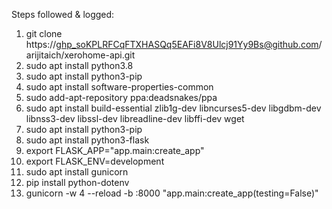 Steps followed & logged:

1. git clone https://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@github.com/arijitaich/xerohome-api.git
2. sudo apt install python3.8
3. sudo apt install python3-pip
4. sudo apt install software-properties-common
5. sudo add-apt-repository ppa:deadsnakes/ppa
6. sudo apt install build-essential zlib1g-dev libncurses5-dev libgdbm-dev libnss3-dev libssl-dev libreadline-dev libffi-dev wget
7. sudo apt install python3-pip
8. sudo apt install python3-flask 
9. export FLASK_APP="app.main:create_app"
10. export FLASK_ENV=development
11. sudo apt install gunicorn
12. pip install python-dotenv
13. gunicorn -w 4 --reload -b :8000 "app.main:create_app(testing=False)"
